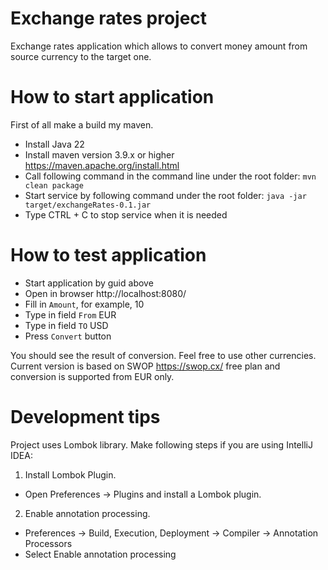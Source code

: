 # Exchange rates project
Exchange rates application which allows to convert money amount from source currency to the target one.

# How to start application
First of all make a build my maven.
- Install Java 22
- Install maven version 3.9.x or higher https://maven.apache.org/install.html
- Call following command in the command line under the root folder:
  `mvn clean package`
- Start service by following command under the root folder:
  `java -jar target/exchangeRates-0.1.jar`
- Type CTRL + C to stop service when it is needed

# How to test application
- Start application by guid above
- Open in browser http://localhost:8080/
- Fill in `Amount`, for example, 10
- Type in field `From` EUR
- Type in field `TO` USD
- Press `Convert` button

You should see the result of conversion. 
Feel free to use other currencies. Current version is based on SWOP https://swop.cx/ free plan and conversion is supported from EUR only.

# Development tips
Project uses Lombok library. Make following steps if you are using IntelliJ IDEA:
1. Install Lombok Plugin.
- Open Preferences -> Plugins and install a Lombok plugin.
2. Enable annotation processing.
- Preferences -> Build, Execution, Deployment -> Compiler -> Annotation Processors
- Select Enable annotation processing
